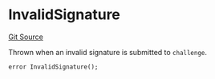 # InvalidSignature
[Git Source](https://github.com/ethereum-optimism/optimism/blob/f7b73857601914eeea6fc4c1ba46ae99ca744d97/contracts/libraries/DisputeErrors.sol)

Thrown when an invalid signature is submitted to `challenge`.


```solidity
error InvalidSignature();
```

